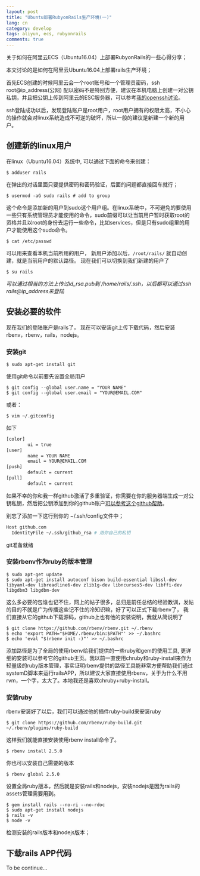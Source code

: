 ```yaml
---
layout: post
title: "Ubuntu部署RubyonRails生产环境(一)"
lang: cn
category: develop
tags: aliyun, ecs, rubyonrails
comments: true
---
```

关于如何在阿里云ECS（Ubuntu16.04）上部署RubyonRails的一些心得分享；

本文讨论的是如何在阿里云Ubuntu16.04上部署rails生产环境；

首先ECS创建的时候阿里云会一个root账号和一个管理员密码，ssh root@ip_address(公网) 配以密码不是特别方便，建议在本机电脑上创建一对公钥私钥，并且把公钥上传到阿里云的ESC服务器，可以参考[我的openssh讨论]([https://cheeger.com/linux/2018/05/19/openssl.html])。

ssh登陆成功以后，发现登陆账户是root用户，root用户拥有的权限太高，不小心的操作就会对linux系统造成不可逆的破坏，所以一般的建议是新建一个新的用户。

## 创建新的linux用户
在linux（Ubuntu16.04）系统中, 可以通过下面的命令来创建：

    $ adduser rails

在弹出的对话里面只要提供密码和密码验证，后面的问题都直接回车就行；

    $ usermod -aG sudo rails # add to group

这个命令是添加新的用户到sudo这个用户组。在linux系统中，不可避免的要使用一些只有系统管理员才能使用的命令，sudo前缀可以让当前用户暂时获取root的资格并且以root的身份去运行一些命令，比如services，但是只有sudo组里的用户才能使用这个sudo命令。

    $ cat /etc/passwd

可以用来查看本机当前所用的用户， 新用户添加以后，`/root/rails/` 就自动创建，就是当前用户的默认路径。
现在我们可以切换到我们新建的用户了

    $ su rails

 *可以通过相当的方法上传过id_rsa.pub到 /home/rails/.ssh，以后都可以通过ssh rails@ip_address来登陆*

## 安装必要的软件
现在我们的登陆账户是rails了， 现在可以安装git上传下载代码，然后安装rbenv，rbenv，rails，nodejs。
### 安装git

    $ sudo apt-get install git

使用git命令以前要先设置全局用户

    $ git config --global user.name = "YOUR NAME"
    $ git config --global user.email = "YOUR@EMAIL.COM"

或者：

    $ vim ~/.gitconfig

如下

```bash
[color]
        ui = true
[user]
        name = YOUR NAME
        email = YOUR@EMAIL.COM
[push]
        default = current
[pull]
        default = current
```

如果不幸的你和我一样github激活了多重验证，你需要在你的服务器端生成一对公钥私钥，然后把公钥添加到你的github账户[可以参考这个github帮助](https://help.github.com/en/enterprise/2.15/user/articles/generating-a-new-ssh-key-and-adding-it-to-the-ssh-agent)。

别忘了添加一下这行到你的 ~/.ssh/config文件中；
```bash
Host github.com
  IdentityFile ~/.ssh/github_rsa # 用你自己的私钥
```
git准备就绪

### 安装rbenv作为ruby的版本管理

    $ sudo apt-get update
    $ sudo apt-get install autoconf bison build-essential libssl-dev libyaml-dev libreadline6-dev zlib1g-dev libncurses5-dev libffi-dev libgdbm3 libgdbm-dev

这么多必要的包谁也记不住，网上的帖子很多，总归是前任总结的经验教训，发帖的目的不就是广为传播这些记不住的冷知识嘛，好了可以正式下载rbenv了， 我们直接从它的github下载源码，github上也有他的安装说明，我就从简说明了

    $ git clone https://github.com/rbenv/rbenv.git ~/.rbenv
    $ echo 'export PATH="$HOME/.rbenv/bin:$PATH"' >> ~/.bashrc
    $ echo 'eval "$(rbenv init -)"' >> ~/.bashrc

添加路径是为了全局的使用rbenv给我们提供的一些ruby和gem的使用工具, 更详细的安装可以参考它的github主页。我以前一直使用chruby和ruby-install来作为轻量级的ruby版本管理，事实证明rbenv提供的路径工具能非常方便帮助我们通过systemD脚本来运行railsAPP，所以建议大家直接使用rbenv，关于为什么不用rvm，一个字，太大了。本地我还是喜欢chruby+ruby-install。

### 安装ruby

rbenv安装好了以后，我们可以通过他的插件ruby-build来安装ruby

    $ git clone https://github.com/rbenv/ruby-build.git ~/.rbenv/plugins/ruby-build

这样我们就能直接安装使用rbenv install命令了。

    $ rbenv install 2.5.0

你也可以安装自己需要的版本

    $ rbenv global 2.5.0

设置全局ruby版本，然后就是安装rails和nodejs，安装nodejs是因为rails的assets管理需要用到。

    $ gem install rails --no-ri --no-rdoc
    $ sudo apt-get install nodejs
    $ rails -v
    $ node -v

 检测安装的rails版本和nodejs版本；

## 下载rails APP代码
 To be continue...
